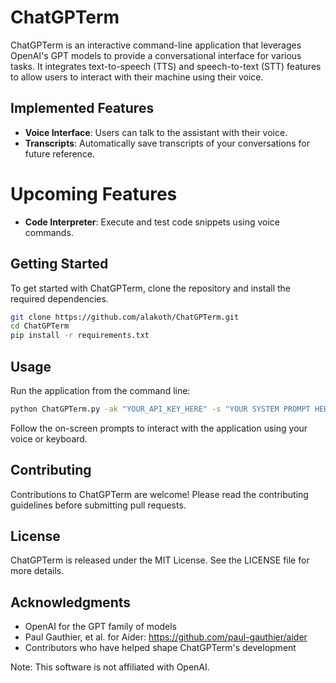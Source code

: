 # ChatGPTerm

ChatGPTerm is an interactive command-line application that leverages OpenAI's GPT models to provide a conversational interface for various tasks. It integrates text-to-speech (TTS) and speech-to-text (STT) features to allow users to interact with their machine using their voice.

## Implemented Features

- **Voice Interface**: Users can talk to the assistant with their voice.
- **Transcripts**: Automatically save transcripts of your conversations for future reference.

# Upcoming Features

- **Code Interpreter**: Execute and test code snippets using voice commands.

## Getting Started

To get started with ChatGPTerm, clone the repository and install the required dependencies.

```bash
git clone https://github.com/alakoth/ChatGPTerm.git
cd ChatGPTerm
pip install -r requirements.txt
```

## Usage

Run the application from the command line:

```bash
python ChatGPTerm.py -ak "YOUR_API_KEY_HERE" -s "YOUR SYSTEM PROMPT HERE"
```

Follow the on-screen prompts to interact with the application using your voice or keyboard.

## Contributing

Contributions to ChatGPTerm are welcome! Please read the contributing guidelines before submitting pull requests.

## License

ChatGPTerm is released under the MIT License. See the LICENSE file for more details.

## Acknowledgments

- OpenAI for the GPT family of models
- Paul Gauthier, et al. for Aider: https://github.com/paul-gauthier/aider
- Contributors who have helped shape ChatGPTerm's development

Note: This software is not affiliated with OpenAI.

